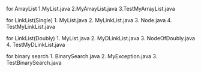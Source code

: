 
for ArrayList
    1.MyList.java
    2.MyArrayList.java
    3.TestMyArrayList.java

for LinkList(Single)
    1. MyList.java
    2. MyLinkList.java
    3. Node.java
    4. TestMyLinkList.java
    
for LinkList(Doubly)
    1. MyList.java
    2. MyDLinkList.java
    3. NodeOfDoubly.java  
    4. TestMyDLinkList.java
    
for binary search
    1. BinarySearch.java
    2. MyException.java
    3. TestBinarySearch.java
